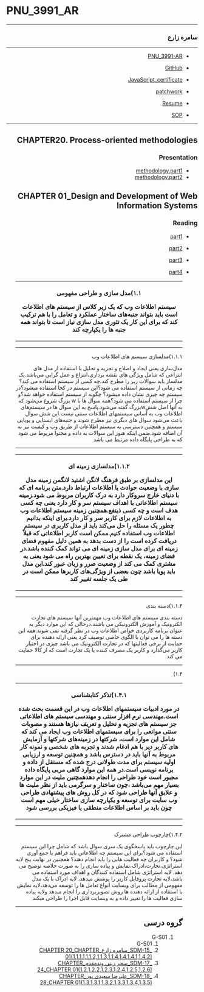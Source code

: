 # PNU_3991_AR

<div dir="rtl">

---------
### سامره زارع
 
---
- [PNU_3991-AR](https://github.com/samere-zare/PNU_3991_AR)
- [GitHub](https://github.com/samere-zare)

- [JavaScript_certificate](https://github.com/samere-zare/certificate/blob/main/JavaScript_certificate.jpg)
- [patchwork](https://github.com/samere-zare/certificate/blob/main/patchwork.png)

- [Resume](https://samere-zare.github.io/)

- [SOP](https://samere-zare.github.io/SOP/)

-------------------
## CHAPTER20. Process-oriented methodologies
 ### Presentation
- [methodology.part1](http://drive.google.com/file/d/1UlAYoQBd2LoZ0um2zt3aaB88YpPaDVWm/view?usp=drivesdk)
- [methodology.part2](https://drive.google.com/file/d/1Ulh0rgsogxZ24XZe1-RivmqA8nFhYEfX/view?usp=drivesdk)

## CHAPTER 01_Design and Development of Web Information Systems
 ### Reading

 - [part1](https://github.com/samere-zare/PNU_3991_AR/blob/main/SoftwareDevelopmentMethodologies/part1.English.mp4)
 - [part2](https://github.com/samere-zare/PNU_3991_AR/blob/main/SoftwareDevelopmentMethodologies/part2.English.mp4)
 - [part3](https://github.com/samere-zare/PNU_3991_AR/blob/main/SoftwareDevelopmentMethodologies/part3.English.mp4)
 - [part4](https://github.com/samere-zare/PNU_3991_AR/blob/main/SoftwareDevelopmentMethodologies/part4.English.mp4)


   <table style="width:"100%>
  <tr>
  <th>
 <p>۱.۱)مدل سازی و طراحی مفهومی</p>

سیستم اطلاعات وب که یک زیر کلاس از سیستم های اطلاعات است باید بتواند جنبه‌های ساختار عملکرد و تعامل را با هم ترکیب کند که برای این کار یک تئوری مدل سازی نیاز است تا بتواند همه جنبه ها را یکپارچه کند
 
 </th>
   </tr>
     </table>

----------------------------------------------
 
  <tr>
  <th>
 <p>۱.۱.۱)مدلسازی سیستم های اطلاعات وب</p>
 
مدل‌سازی یعنی ایجاد و اصلاح و تجزیه و تحلیل با استفاده از مدل های انتزاعی که شامل ویژگی های نقشه برداری،انتزاع و عمل گرایی می‌باشد.یک مدلساز باید سوالات زیر را مطرح کند،چه کسی از سیستم استفاده می کند؟چه زمانی از سیستم استفاده می شود؟این سیستم در کجا استفاده میشود؟در سیستم چه چیزی نشان داده میشود؟ چگونه از سیستم استفاده خواهد شد؟و چرا از سیستم استفاده می شود؟همه سوال ها با w بزرگ شروع می‌شود که به آنها اصل ششwبزرگ گفته می‌شود.پاسخ به این سوال ها در سیستم‌های اطلاعات وب به آسانی سیستمهای اطلاعات سنتی نیست.این شش سوال باعث می‌شود سوال های دیگری نیز مطرح شوند و جنبه‌های ایستایی و پویایی سیستم و همچنین دسترسی به سیستم اطلاعات از طریق وب و کیفیت نیز به آن اضافه شود.ضمن اینکه هنوز این سوالات به داده و محتوا مربوط می شود که به طراحی پایگاه داده مرتبط می باشد
   
 
 </th>
    </tr>
      
----------------------------------------------

<table style="width:100%">
  <tr>
  <th>
 <p>۱.۱.۲)مدلسازی زمینه ای</p> 

 این مدلسازی بر طبق فرهنگ لانگن اشتید لانگمن زمینه مدل سازی با وضعیت حوادث یا اطلاعات ارتباط دارد.متن برنامه ای که با دنیای خارج سروکار دارد به درک کاربران مربوط می شود.زمینه سیستم اطلاعاتی با اهداف سیستم سر و کار دارد یعنی چه کسی هدف است و چه کسی ذینفع.همچنین زمینه سیستم اطلاعات وب به اطلاعات لازم برای کاربر سر و کار دارد.برای اینکه بدانیم چطور یک مسئله را حل می‌کند باید از مدل کاربری در سیستم اطلاعات وب استفاده کنیم.ممکن است کاربر اطلاعاتی که قبلاً دریافت کرده است را از دست بدهد به همین دلیل مفهوم فضای زمینه ای برای مدل سازی زمینه ای می تواند کمک کننده باشد.در فضای زمینه، یک نقطه برای تعیین بهترین راه می شود یعنی به مشتری کمک می کند از وضعیت ضرر و زیان عبور کند.این مدل باید پویا باشد چون بعضی از ویژگی‌های کاربرها ممکن است در طی یک جلسه تغییر کند
 </th>
   </tr>
     </table>

----------------------------------------------


  <tr>
  <th>
 <p>۱.۱.۴)دسته بندی</p>
دسته بندی سیستم های اطلاعات وب مهمترین آنها سیستم های تجارت الکترونیک و آموزش الکترونیکی می باشند،درحالی که این موارد دیگر به عنوان برنامه کاربردی خواص اطلاعات وب در نظر گرفته نمی شوند.همه این دسته ها را می توان با الگوی خاصی توصیف کرد یعنی ارائه دهنده برای حمایت از برخی فعالیتها که در تجارت الکترونیک می باشد چیزی در اختیار کاربر می‌گذارد و کاربر یک مصرف کننده یا یک تجارت است که از کالا حمایت می کند.
   
 
 </th>
    </tr>

----------------------------------------------
   <tr>
  <th>
  <p>۱.۴)</p>
 </th>
   </tr>
<table style="width:100%">
  <tr>
  <th>
 <p>۱.۴.۱)تذکر کتابشناسی</p>

در مورد ادبیات سیستمهای اطلاعات وب در این قسمت بحث شده است.مهندسی نرم افزار سنتی و مهندسی سیستم های اطلاعاتی جز سیستم های تجزیه و تحلیل و تعریف نیازها هستند و مصوبات سنتی موانعی را برای سیستمهای اطلاعات وب ایجاد می کند که شامل این موارد است، شرکتها در زمینه‌های شرکتها و آزمایش های کاربر دیر با هم ادغام شدند و تجربه های شخصی و نمونه کار مربوط به آنها باید در دسترس باشد و همچنین توسعه و ارزیابی اولیه سیستم برای مدت طولانی درج شده که مستقل از داده و برنامه نویسی است.در همه این موارد گاهی مربی پایگاه داده مجبور است خود طراحی را انجام دهدهمچنین ملیت در این موارد بسیار مهم می‌باشد ،چون ساختار و سرگرمی باید از نظر ملیت ها و علایق آنها طراحی شود که در کل روش های پیشنهادی طراحی وب سایت برای توسعه و یکپارچه سازی ساختار خیلی مهم است چون باید بر اساس اطلاعات منطقی یا فیزیکی بررسی شود

 </th>
   </tr>
     </table>

----------------------------------------------
  <tr>
  <th>
 <p>۱.۴.۲)چارچوب طراحی مشترک</p>
این چارچوب باید پاسخگوی یک سری سوال باشد که شامل چرا این سیستم استفاده می شود؟برای این سیستم چه اطلاعاتی باید فراهم یا جمع آوری شود؟  و کاربران چه فعالیت هایی را باید انجام دهند؟ همچنین در نهایت پنج لایه استراتژی،تجارت،ادراک،نمایش و پیاده سازی را به صورت خلاصه توضیح می دهد. لایه استراتژی شامل استفاده کنندگان و اهداف مورد استفاده می باشد،لایه تجارت پروفایل کاربر را پوشش میدهد، لایه ادراک با یک مدل مفهومی از مطالب برای وبسایت انواع تعامل ها را توسعه می‌دهد،لایه نمایش با استفاده از ارائه دهنده ها روش تصویربرداری را انجام میدهد ولایه پیاده سازی فعالیت ها را تغییر داده و به وبسایت قابل اجرا را طراحی میکند
 
 </th>
    </tr>

-----------------

##  گروه درسی
1. G-S01
    1. G-S01
    1. [_SDM-15_سامره زارع_CHAPTER 20_CHAPTER 01(1,1.1.1,1.1.2,1.1.3,1.1.4,1.4,1.4.1,1.4.2)](https://github.com/AliRazavi-edu/PNU_3991/tree/master/_MSc/SoftwareDevelopmentMethodologies/1115282_01/15_%D8%B3%D8%A7%D9%85%D8%B1%D9%87%20%D8%B2%D8%A7%D8%B1%D8%B9)
    1. [_SDM-17_سحر زيني وندمقدم_CHAPTER 24_CHAPTER 01(1.2,1.2.2,1.2.3,1.2.4,1.2.5,1.2.6)](https://github.com/AliRazavi-edu/PNU_3991/tree/master/_MSc/SoftwareDevelopmentMethodologies/1115282_01/17_%D8%B3%D8%AD%D8%B1%20%D8%B2%D9%8A%D9%86%D9%8A%20%D9%88%D9%86%D8%AF%D9%85%D9%82%D8%AF%D9%85)         
    1. [_SDM-18_عليرضا سعيدي پور_CHAPTER 28_CHAPTER 01(1.3,1.3.1,1.3.2,1.3.3,1.3.4,1.3.5)](https://github.com/AliRazavi-edu/PNU_3991/tree/master/_MSc/SoftwareDevelopmentMethodologies/1115282_01/18_%D8%B9%D9%84%D9%8A%D8%B1%D8%B6%D8%A7%20%D8%B3%D8%B9%D9%8A%D8%AF%D9%8A%20%D9%BE%D9%88%D8%B1)

</div>
